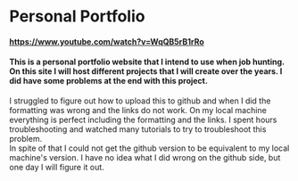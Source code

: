 # **Personal Portfolio**

#### https://www.youtube.com/watch?v=WqQB5rB1rRo

#### This is a personal portfolio website that I intend to use when job hunting.  On this site I will host different projects that I will create over the years.  I did have some problems at the end with this project. 
I struggled to figure out how to upload this to github and when I did the formatting was wrong and the links do not work. On my local machine everything is perfect including the formatting and the links.  I spent hours troubleshooting and watched many tutorials to try to troubleshoot this problem.  
In spite of that I could not get the github version to be equivalent to my local machine's version.  I have no idea what I did wrong on the github side, but one day I will figure it out.
